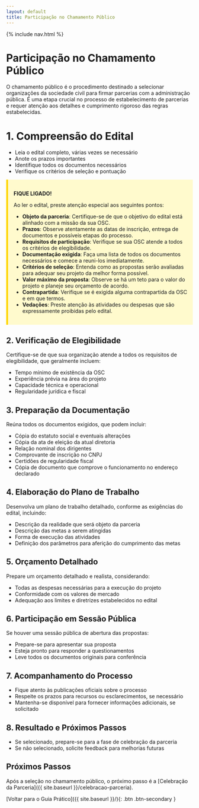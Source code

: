 ```yaml
---
layout: default
title: Participação no Chamamento Público
---
```


{% include nav.html %}

# Participação no Chamamento Público

O chamamento público é o procedimento destinado a selecionar organizações da sociedade civil para firmar parcerias com a administração pública. É uma etapa crucial no processo de estabelecimento de parcerias e requer atenção aos detalhes e cumprimento rigoroso das regras estabelecidas.

# 1. Compreensão do Edital

- Leia o edital completo, várias vezes se necessário
- Anote os prazos importantes
- Identifique todos os documentos necessários
- Verifique os critérios de seleção e pontuação

<div style="background-color: #fffacd; border-left: 5px solid #ffd700; padding: 15px; margin-bottom: 20px;">

<strong>FIQUE LIGADO!</strong> 

Ao ler o edital, preste atenção especial aos seguintes pontos:

<ul>
<li><strong>Objeto da parceria</strong>: Certifique-se de que o objetivo do edital está alinhado com a missão da sua OSC.</li>
<li><strong>Prazos</strong>: Observe atentamente as datas de inscrição, entrega de documentos e possíveis etapas do processo.</li>
<li><strong>Requisitos de participação</strong>: Verifique se sua OSC atende a todos os critérios de elegibilidade.</li>
<li><strong>Documentação exigida</strong>: Faça uma lista de todos os documentos necessários e comece a reuni-los imediatamente.</li>
<li><strong>Critérios de seleção</strong>: Entenda como as propostas serão avaliadas para adequar seu projeto da melhor forma possível.</li>
<li><strong>Valor máximo da proposta</strong>: Observe se há um teto para o valor do projeto e planeje seu orçamento de acordo.</li>
<li><strong>Contrapartida</strong>: Verifique se é exigida alguma contrapartida da OSC e em que termos.</li>
<li><strong>Vedações</strong>: Preste atenção às atividades ou despesas que são expressamente proibidas pelo edital.</li>
</ul>

</div>

## 2. Verificação de Elegibilidade

Certifique-se de que sua organização atende a todos os requisitos de elegibilidade, que geralmente incluem:

- Tempo mínimo de existência da OSC
- Experiência prévia na área do projeto
- Capacidade técnica e operacional
- Regularidade jurídica e fiscal

## 3. Preparação da Documentação

Reúna todos os documentos exigidos, que podem incluir:

- Cópia do estatuto social e eventuais alterações
- Cópia da ata de eleição da atual diretoria
- Relação nominal dos dirigentes
- Comprovante de inscrição no CNPJ
- Certidões de regularidade fiscal
- Cópia de documento que comprove o funcionamento no endereço declarado

## 4. Elaboração do Plano de Trabalho

Desenvolva um plano de trabalho detalhado, conforme as exigências do edital, incluindo:

- Descrição da realidade que será objeto da parceria
- Descrição das metas a serem atingidas
- Forma de execução das atividades
- Definição dos parâmetros para aferição do cumprimento das metas

## 5. Orçamento Detalhado

Prepare um orçamento detalhado e realista, considerando:

- Todas as despesas necessárias para a execução do projeto
- Conformidade com os valores de mercado
- Adequação aos limites e diretrizes estabelecidos no edital

## 6. Participação em Sessão Pública

Se houver uma sessão pública de abertura das propostas:

- Prepare-se para apresentar sua proposta
- Esteja pronto para responder a questionamentos
- Leve todos os documentos originais para conferência

## 7. Acompanhamento do Processo

- Fique atento às publicações oficiais sobre o processo
- Respeite os prazos para recursos ou esclarecimentos, se necessário
- Mantenha-se disponível para fornecer informações adicionais, se solicitado

## 8. Resultado e Próximos Passos

- Se selecionado, prepare-se para a fase de celebração da parceria
- Se não selecionado, solicite feedback para melhorias futuras

## Próximos Passos

Após a seleção no chamamento público, o próximo passo é a [Celebração da Parceria]({{ site.baseurl }}/celebracao-parceria).

[Voltar para o Guia Prático]({{ site.baseurl }}/){: .btn .btn-secondary }
